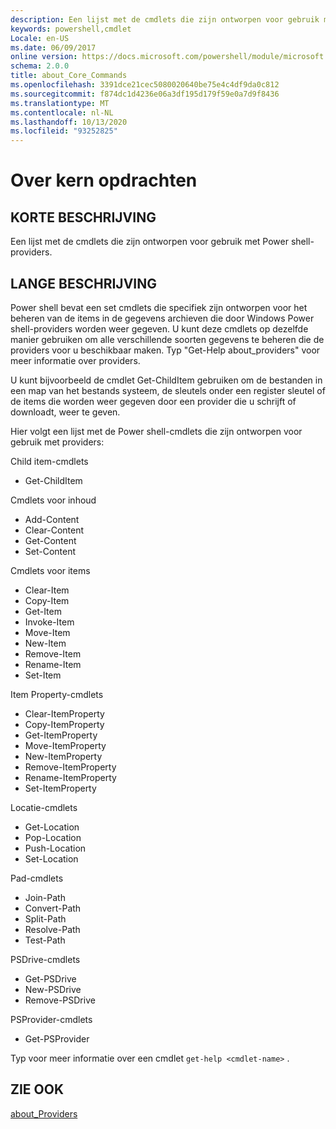 ```yaml
---
description: Een lijst met de cmdlets die zijn ontworpen voor gebruik met Power shell-providers.
keywords: powershell,cmdlet
Locale: en-US
ms.date: 06/09/2017
online version: https://docs.microsoft.com/powershell/module/microsoft.powershell.core/about/about_core_commands?view=powershell-5.1&WT.mc_id=ps-gethelp
schema: 2.0.0
title: about_Core_Commands
ms.openlocfilehash: 3391dce21cec5080020640be75e4c4df9da0c812
ms.sourcegitcommit: f874dc1d4236e06a3df195d179f59e0a7d9f8436
ms.translationtype: MT
ms.contentlocale: nl-NL
ms.lasthandoff: 10/13/2020
ms.locfileid: "93252825"
---
```

# <a name="about-core-commands"></a>Over kern opdrachten

## <a name="short-description"></a>KORTE BESCHRIJVING

Een lijst met de cmdlets die zijn ontworpen voor gebruik met Power shell-providers.

## <a name="long-description"></a>LANGE BESCHRIJVING

Power shell bevat een set cmdlets die specifiek zijn ontworpen voor het beheren van de items in de gegevens archieven die door Windows Power shell-providers worden weer gegeven.
U kunt deze cmdlets op dezelfde manier gebruiken om alle verschillende soorten gegevens te beheren die de providers voor u beschikbaar maken. Typ "Get-Help about_providers" voor meer informatie over providers.

U kunt bijvoorbeeld de cmdlet Get-ChildItem gebruiken om de bestanden in een map van het bestands systeem, de sleutels onder een register sleutel of de items die worden weer gegeven door een provider die u schrijft of downloadt, weer te geven.

Hier volgt een lijst met de Power shell-cmdlets die zijn ontworpen voor gebruik met providers:

Child item-cmdlets

- Get-ChildItem

Cmdlets voor inhoud

- Add-Content
- Clear-Content
- Get-Content
- Set-Content

Cmdlets voor items

- Clear-Item
- Copy-Item
- Get-Item
- Invoke-Item
- Move-Item
- New-Item
- Remove-Item
- Rename-Item
- Set-Item

Item Property-cmdlets

- Clear-ItemProperty
- Copy-ItemProperty
- Get-ItemProperty
- Move-ItemProperty
- New-ItemProperty
- Remove-ItemProperty
- Rename-ItemProperty
- Set-ItemProperty

Locatie-cmdlets

- Get-Location
- Pop-Location
- Push-Location
- Set-Location

Pad-cmdlets

- Join-Path
- Convert-Path
- Split-Path
- Resolve-Path
- Test-Path

PSDrive-cmdlets

- Get-PSDrive
- New-PSDrive
- Remove-PSDrive

PSProvider-cmdlets

- Get-PSProvider

Typ voor meer informatie over een cmdlet `get-help <cmdlet-name>` .

## <a name="see-also"></a>ZIE OOK

[about_Providers](about_Providers.md)
